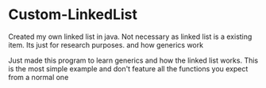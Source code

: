 # Custom-LinkedList
Created my own linked list in java. Not necessary as linked list is a existing item. Its just for research purposes. and how generics work

Just made this program to learn generics and how the linked list works. This is the most simple example and don't feature all the functions you expect from a normal one
